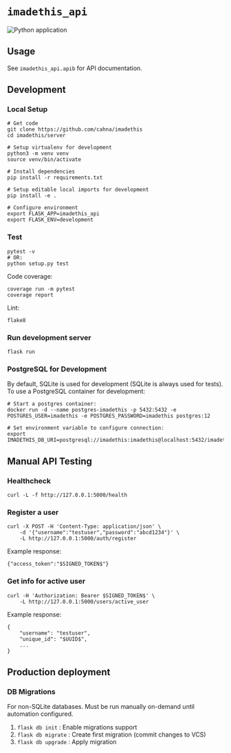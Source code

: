 # `imadethis_api`

![Python application](https://github.com/cahna/imadethis/workflows/Python%20application/badge.svg)

## Usage

See `imadethis_api.apib` for API documentation.

## Development

### Local Setup

```
# Get code
git clone https://github.com/cahna/imadethis
cd imadethis/server

# Setup virtualenv for development
python3 -m venv venv
source venv/bin/activate

# Install dependencies
pip install -r requirements.txt

# Setup editable local imports for development
pip install -e .

# Configure environment
export FLASK_APP=imadethis_api
export FLASK_ENV=development
```

### Test

```
pytest -v
# OR:
python setup.py test
```

Code coverage:

```
coverage run -m pytest
coverage report
```

Lint:

```
flake8
```

### Run development server

```
flask run
```

### PostgreSQL for Development

By default, SQLite is used for development (SQLite is always used for tests).
To use a PostgreSQL container for development:

```
# Start a postgres container:
docker run -d --name postgres-imadethis -p 5432:5432 -e POSTGRES_USER=imadethis -e POSTGRES_PASSWORD=imadethis postgres:12

# Set environment variable to configure connection:
export IMADETHIS_DB_URI=postgresql://imadethis:imadethis@localhost:5432/imadethis
```

## Manual API Testing

### Healthcheck

```
curl -L -f http://127.0.0.1:5000/health
```

### Register a user

```
curl -X POST -H 'Content-Type: application/json' \
    -d '{"username":"testuser","password":"abcd1234"}' \
    -L http://127.0.0.1:5000/auth/register
```

Example response:

```
{"access_token":"$SIGNED_TOKEN$"}
```

### Get info for active user

```
curl -H 'Authorization: Bearer $SIGNED_TOKEN$' \
    -L http://127.0.0.1:5000/users/active_user
```

Example response:

```
{
    "username": "testuser",
    "unique_id": "$UUID$",
    ...
}
```

## Production deployment

### DB Migrations

For non-SQLite databases. Must be run manually on-demand until automation configured.

1. `flask db init`    : Enable migrations support
2. `flask db migrate` : Create first migration (commit changes to VCS)
3. `flask db upgrade` : Apply migration
